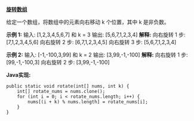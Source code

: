 **[旋转数组]([https://leetcode-cn.com/explore/interview/card/top-interview-questions-easy/1/array/23/](https://leetcode-cn.com/explore/interview/card/top-interview-questions-easy/1/array/23/)
)**

给定一个数组，将数组中的元素向右移动 k 个位置，其中 k 是非负数。

**示例 1:**
输入: [1,2,3,4,5,6,7] 和 k = 3
输出: [5,6,7,1,2,3,4]
**解释:**
向右旋转 1 步: [7,1,2,3,4,5,6]
向右旋转 2 步: [6,7,1,2,3,4,5]
向右旋转 3 步: [5,6,7,1,2,3,4]

**示例 2:**
输入: [-1,-100,3,99] 和 k = 2
输出: [3,99,-1,-100]
**解释:**
向右旋转 1 步: [99,-1,-100,3]
向右旋转 2 步: [3,99,-1,-100]

**Java实现:**
```
public static void rotate(int[] nums, int k) {
    int[] rotate_nums = nums.clone();
    for (int i = 0; i < rotate_nums.length; i++) {
        nums[(i + k) % nums.length] = rotate_nums[i];
    }
}
```